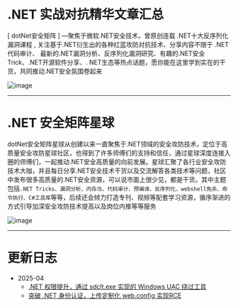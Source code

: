 # .NET 实战对抗精华文章汇总

[ dotNet安全矩阵 ] —聚焦于微软.NET安全技术，曾原创连载 .NET十大反序列化漏洞课程 , 关注基于.NET衍生出的各种红蓝攻防对抗技术、分享内容不限于 .NET代码审计、 最新的.NET漏洞分析、反序列化漏洞研究、有趣的.NET安全Trick、.NET开源软件分享、. NET生态等热点话题，愿你能在这里学到实在的干货，共同推动.NET安全氛围卷起来

![image](https://github.com/user-attachments/assets/cfbe9a43-8b49-459e-b10f-9f96a5058177)


---

# .NET 安全矩阵星球

dotNet安全矩阵星球从创建以来一直聚焦于.NET领域的安全攻防技术，定位于高质量安全攻防星球社区，也得到了许多师傅们的支持和信任，通过星球深度连接入圈的师傅们，一起推动.NET安全高质量的向前发展。星球汇聚了各行业安全攻防技术大咖，并且每日分享.NET安全技术干货以及交流解答各类技术等问题，社区中发布很多高质量的.NET安全资源，可以说市面上很少见，都是干货。其中主题包括```.NET Tricks、漏洞分析、内存马、代码审计、预编译、反序列化、webshell免杀、命令执行、C#工具库```等等，后续还会倾力打造专刊、视频等配套学习资源，循序渐进的方式引导加深安全攻防技术提高以及岗位内推等等服务

![image](https://github.com/user-attachments/assets/290cdf90-e266-464a-b367-d58a23f4f071)


---

# 更新日志

- 2025-04 
  - [.NET 权限提升，通过 sdclt.exe 实现的 Windows UAC 绕过工具](https://mp.weixin.qq.com/s/dImC30-dplLhYi2IFcFrtg)
  - [突破 .NET 身份认证，上传定制化 web.config 实现RCE](https://mp.weixin.qq.com/s/IZkD2ZvW9dtBMVQd243jfw)
